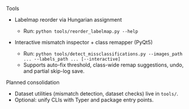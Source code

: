 Tools

- Labelmap reorder via Hungarian assignment
  - Run: `python tools/reorder_labelmap.py --help`

- Interactive mismatch inspector + class remapper (PyQt5)
  - Run: `python tools/detect_missclassifications.py --images_path ... --labels_path ... [--interactive]`
  - Supports auto-fix threshold, class-wide remap suggestions, undo, and partial skip-log save.

Planned consolidation
- Dataset utilities (mismatch detection, dataset checks) live in `tools/`.
- Optional: unify CLIs with Typer and package entry points.
